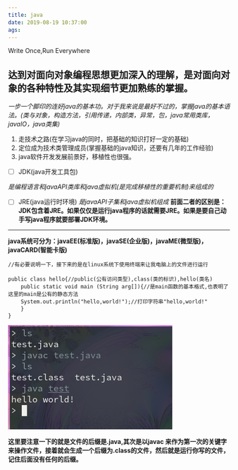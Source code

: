 ```yaml
---
title: java
date: 2019-08-19 10:37:00
ags:
---
```


Write Once,Run Everywhere
 <!--more-->
 **达到对面向对象编程思想更加深入的理解，是对面向对象的各种特性及其实现细节更加熟练的掌握。** 
 ---

 *一步一个脚印的连好java的基本功。对于我来说是最好不过的，掌握java的基本语法。(类与对象，构造方法，引用传递，内部类，异常，包，java常用类库，javaIO，java类集)* 

1. 走技术之路(在学习java的同时，把基础的知识打好一定的基础)
2. 定位成为技术类管理成员(掌握基础的java知识，还要有几年的工作经验)
3. java软件开发发展前景好，移植性也很强。
- [ ] JDK(java开发工具包)

*是编程语言和javaAPI类库和java虚拟机(是完成移植性的重要机制)来组成的* 

- [ ] JRE(java运行时环境)
*是javaAPI子集和java虚拟机组成* 
**前面二者的区别是：JDK包含着JRE。如果仅仅是运行java程序的话就需要JRE。如果是要自己动手写java程序就要部署JDK环境。** 
---

**java系统可分为：javaEE(标准版)，javaSE(企业版)，javaME(微型版)，javaCARD(智能卡版)** 

```
//有必要说明一下，接下来的是在linux系统下使用终端来让我电脑上的文件进行运行

public class hello{//public(公有访问类型),class(类的标识),hello(类名)
    public static void main (String arg[]){//是main函数的基本格式,也表明了这里的main是公有的静态方法
    System.out.println("hello,world!");//打印字符串"hello,world!"
    }
}
```
![终端运行的结果](Java/java0.png) 

**这里要注意一下的就是文件的后缀是.java,其次是以javac 来作为第一次的关键字来操作文件，接着就会生成一个后缀为.class的文件，然后就是运行你写的文件，记住后面没有任何的后缀。** 
